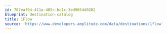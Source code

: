 ```yaml
---
id: 787eaf94-411a-405c-bc1c-3ed9054d0202
blueprint: destination-catalog
title: 1Flow
source: 'https://www.developers.amplitude.com/data/destinations/1flow'
---
```

